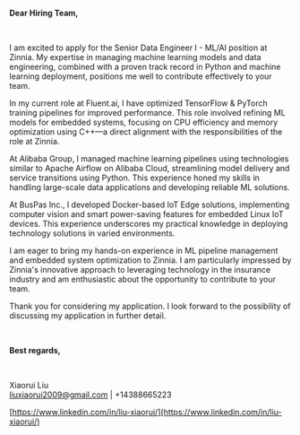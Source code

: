**Dear Hiring Team,**
&nbsp;

&nbsp;

I am excited to apply for the Senior Data Engineer I - ML/AI position at Zinnia. My expertise in managing machine learning models and data engineering, combined with a proven track record in Python and machine learning deployment, positions me well to contribute effectively to your team.

In my current role at Fluent.ai, I have optimized TensorFlow & PyTorch training pipelines for improved performance. This role involved refining ML models for embedded systems, focusing on CPU efficiency and memory optimization using C++—a direct alignment with the responsibilities of the role at Zinnia.

At Alibaba Group, I managed machine learning pipelines using technologies similar to Apache Airflow on Alibaba Cloud, streamlining model delivery and service transitions using Python. This experience honed my skills in handling large-scale data applications and developing reliable ML solutions.

At BusPas Inc., I developed Docker-based IoT Edge solutions, implementing computer vision and smart power-saving features for embedded Linux IoT devices. This experience underscores my practical knowledge in deploying technology solutions in varied environments.

I am eager to bring my hands-on experience in ML pipeline management and embedded system optimization to Zinnia. I am particularly impressed by Zinnia's innovative approach to leveraging technology in the insurance industry and am enthusiastic about the opportunity to contribute to your team.

Thank you for considering my application. I look forward to the possibility of discussing my application in further detail.
&nbsp;

&nbsp;

**Best regards,** 
&nbsp;

&nbsp;

Xiaorui Liu  
liuxiaorui2009@gmail.com | +14388665223

[https://www.linkedin.com/in/liu-xiaorui/](https://www.linkedin.com/in/liu-xiaorui/)
